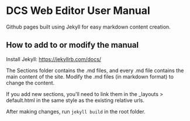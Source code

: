 # DCS Web Editor User Manual

Github pages built using Jekyll for easy markdown content creation.

## How to add to or modify the manual

Install Jekyll: https://jekyllrb.com/docs/

The Sections folder contains the .md files, and every .md file contains the main content of the site. Modify the .md files (in markdown format) to change the content.

If you add new sections, you'll need to link them in the _layouts > default.html in the same style as the existing relative urls.

After making changes, run `jekyll build` in the root folder.